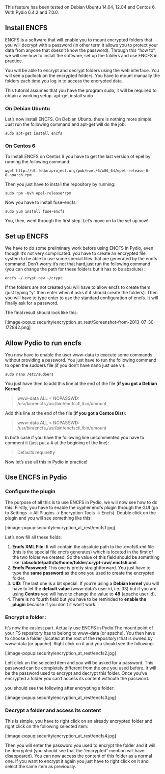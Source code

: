 This feature has been tested on Debian Ubuntu 14.04, 12.04 and Centos 6. With Pydio 6.4.2 and 7.0.0.

## Install ENCFS
ENCFS is a software that will enable you to mount encrypted folders that you will decrypt with a password (in other term it allows you to protect your data from anyone that doesn’t know the password). Through this “how to”, we will see how to install the software, set up the folders and use ENCFS in practice.

You will be able to encrypt and decrypt folders using the web interface. You will see a padlock on the encrypted folders. You have to mount manually the folders each time you log in to access the encrypted data.

This tutorial assumes that you have the program sudo, it will be required to obtain a working setup.
    apt-get install sudo

### On Debian Ubuntu
Let’s now install ENCFS. On Debian Ubuntu there is nothing more simple. Just run the following command and apt-get will do the job:

    sudo apt-get install encfs

### On Centos 6
To install ENCFS on Centos 6 you have to get the last version of epel by running the following command:

    wget http://dl.fedoraproject.org/pub/epel/6/x86_64/epel-release-6-8.noarch.rpm

Then you just have to install the repository by running:

    sudo rpm -Uvh epel-release*rpm

Now you have to install fuse-encfs:

    sudo yum install fuse-encfs

You, then, went through the first step. Let’s move on to the set up now!


## Set up ENCFS
We have to do some preliminary work before using ENCFS in Pydio, even though it’s not very complicated. you have to create an encrypted file system to be able to use some special files that are generated by the encfs command. Don’t worry it’s not that hard,just run the following command (you can change the path for these folders but it has to be absolute) :

    encfs ~/.crypt-raw ~/crypt

If the folders are not created you will have to allow encfs to create them (just typing “y” then enter when it asks if it should create the folders). Then you will have to type enter to use the standard configuration of encfs. It will finally ask for a password.

The final result should look like this:

[:image-popup:security/encryption_at_rest/Screenshot-from-2013-07-30-172842.png]

## Allow Pydio to run encfs

You now have to enable the user www-data to execute some commands without providing a password. You just have to run the following command to open the sudoers file (if you don’t have nano just use vi):

    sudo nano /etc/sudoers

You just have then to add this line at the end of the file (**if you got a Debian Kernel**):

> www-data ALL = NOPASSWD: /usr/bin/encfs,/usr/bin/encfsctl,/bin/umount

Add this line at the end of the file (**if you got a Centos Dist**):

> www-data ALL = NOPASSWD: /usr/bin/encfs,/usr/bin/encfsctl,/bin/umount

In both case if you have the following line uncommented you have to comment it (just put a # at the begining of the line):

> Defaults requiretty

Now let’s use all this in Pydio in practice!


## Use ENCFS in Pydio
### Configure the plugin
The purpose of all this is to use ENCFS in Pydio, we will now see how to do this. Firstly, you have to enable the cypher.encfs plugin through the GUI (go to Settings -> All Plugins -> Encryption Tools -> Encfs). Double click on the plugin and you will see something like this:

[:image-popup:security/encryption_at_rest/encfs1.jpg]

Let’s now fill all these fields:

1. **Encfs XML File**: It will contain the absolute path to the .encfs6.xml file (this is the special file encfs generates) which is located in the first of the two folder we created. So the value of this field should be something like: **/absolute/path/to/home/folder/.crypt-raw/.encfs6.xml**.
2. **Encfs Password**: This one is pretty straightforward. You just have to type the **same password** as the one you used to create the encrypted folder.
3. **UID**: The last one is a bit special. If you’re using a **Debian kernel** you will have to let the **default value** (www-data’s user id, i.e. 33) but if you are using **Centos** you will have to change the value to **48** (apache user id).
4. There is no fourth field but you have to be reminded to **enable the plugin** because if you don’t it won’t work.

### Encrypt a folder:
It’s now the easiest part. Actually use ENCFS in Pydio.The mount point of your FS repository has to belong to www-data (or apache). You then have to choose a folder (located at the root of the repository) that is owned by www-data (or apache). Right click on it and you should see the following:

[:image-popup:security/encryption_at_rest/encfs2.jpg]

Left click on the selected item and you will be asked for a password. This password can be completely different from the one you used before. It will be the password used to encrypt and decrypt this folder. Once you’ve encrypted a folder you can’t access its content withouth the password.

you should see the following after encrypting a folder:

[:image-popup:security/encryption_at_rest/encfs3.jpg]

### Decrypt a folder and access its content
This is simple, you have to right click on an already encrypted folder and right click on the following selected item:

[:image-popup:security/encryption_at_rest/encfs4.jpg]

Then you will enter the password you used to encrypt the folder and it will be decrypted (you should see that the “encrypted” mention will have disappeared). You can now access the content of this folder as a normal one. If you want to encrypt it again you just have to right click on it and select the same item as previously.

